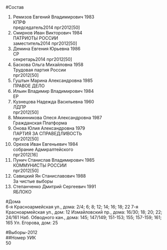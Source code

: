 #Состав  
1. Ремизов Евгений Владимирович 1983  
    КПРФ  
    председатель2014 прг2012[50]  
2. Смирнов Иван Викторович 1984  
    ПАТРИОТЫ РОССИИ  
    заместитель2014 прг2012[50]  
3. Демина Евгения Юрьевна 1986  
    СР  
    секретарь2014 прг2012[50]  
4. Баскова Ольга Михайловна 1958  
    Трудовая партия России  
    прг2012[50]  
5. Гуштын Марина Александровна 1985  
    ПРАВОЕ ДЕЛО  
6. Ильин Владимир Владимирович 1984  
    ЕР  
7. Кузнецова Надежда Васильевна 1960  
    ЛДПР  
    прг2012[50]  
8. Мякинникова Олеся Александровна 1987  
    Гражданская Платформа  
9. Онова Юлия Александровна 1979  
    ПАРТИЯ ЗА СПРАВЕДЛИВОСТЬ  
    прг2012[50]  
10. Орехов Иван Евгеньевич 1984  
    собрание Адмиралтейского  
    прг2012[16]  
11. Пунич Станислав Владимирович 1985  
    КОММУНИСТЫ РОССИИ  
    прг2012[50]  
12. Савицкий Ян Станиславович 1988  
    За чистые выборы  
13. Степанченко Дмитрий Сергеевич 1991  
    ЯБЛОКО  
  
#Дома  
6-я Красноармейская ул., дома: 2/4; 6; 8; 12; 14; 16; 18; 22 7-я Красноармейская ул., дом: 12 Измайловский пр., дома: 16/30; 18; 20; 22; 24/161 Наб. Обводного кан., дома: 145; 147/149; 151-153; 155; 157-159; 161; 165 Ул. Егорова, дом: 25  
  
#Выборы-2012  
##Номер УИК  
50  
